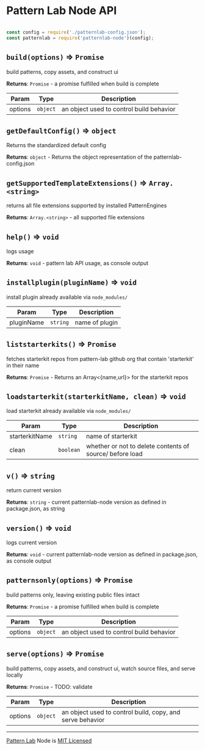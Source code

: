 
# Pattern Lab Node API

``` javascript

const config = require('./patternlab-config.json');
const patternlab = require('patternlab-node')(config);

```

## `build(options)` ⇒ <code>Promise</code>

  build patterns, copy assets, and construct ui

**Returns**: <code>Promise</code> - a promise fulfilled when build is complete  

| Param | Type | Description |
| --- | --- | --- |
| options | <code>object</code> | an object used to control build behavior |

## `getDefaultConfig()` ⇒ <code>object</code>

  Returns the standardized default config

**Returns**: <code>object</code> - Returns the object representation of the patternlab-config.json  
## `getSupportedTemplateExtensions()` ⇒ <code>Array.&lt;string&gt;</code>

  returns all file extensions supported by installed PatternEngines

**Returns**: <code>Array.&lt;string&gt;</code> - all supported file extensions  
## `help()` ⇒ <code>void</code>

  logs usage

**Returns**: <code>void</code> - pattern lab API usage, as console output  
## `installplugin(pluginName)` ⇒ <code>void</code>

  install plugin already available via `node_modules/`


| Param | Type | Description |
| --- | --- | --- |
| pluginName | <code>string</code> | name of plugin |

## `liststarterkits()` ⇒ <code>Promise</code>

  fetches starterkit repos from pattern-lab github org that contain 'starterkit' in their name

**Returns**: <code>Promise</code> - Returns an Array<{name,url}> for the starterkit repos  
## `loadstarterkit(starterkitName, clean)` ⇒ <code>void</code>

  load starterkit already available via `node_modules/`


| Param | Type | Description |
| --- | --- | --- |
| starterkitName | <code>string</code> | name of starterkit |
| clean | <code>boolean</code> | whether or not to delete contents of source/ before load |

## `v()` ⇒ <code>string</code>

  return current version

**Returns**: <code>string</code> - current patternlab-node version as defined in package.json, as string  
## `version()` ⇒ <code>void</code>

  logs current version

**Returns**: <code>void</code> - current patternlab-node version as defined in package.json, as console output  
## `patternsonly(options)` ⇒ <code>Promise</code>

  build patterns only, leaving existing public files intact

**Returns**: <code>Promise</code> - a promise fulfilled when build is complete  

| Param | Type | Description |
| --- | --- | --- |
| options | <code>object</code> | an object used to control build behavior |

## `serve(options)` ⇒ <code>Promise</code>

  build patterns, copy assets, and construct ui, watch source files, and serve locally

**Returns**: <code>Promise</code> - TODO: validate  

| Param | Type | Description |
| --- | --- | --- |
| options | <code>object</code> | an object used to control build, copy, and serve behavior |

* * *

[Pattern Lab](http://patternlab.io) Node is [MIT Licensed](https://github.com/pattern-lab/patternlab-node/blob/master/LICENSE)
